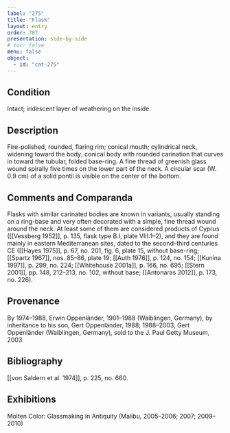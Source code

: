 ```yaml
---
label: "275"
title: "Flask"
layout: entry
order: 787
presentation: side-by-side
# toc: false
menu: false
object:
  - id: "cat-275"
---
```


## Condition

Intact; iridescent layer of weathering on the inside.

## Description

Fire-polished, rounded, flaring rim; conical mouth; cylindrical neck, widening toward the body; conical body with rounded carination that curves in toward the tubular, folded base-ring. A fine thread of greenish glass wound spirally five times on the lower part of the neck. A circular scar (W. 0.9 cm) of a solid pontil is visible on the center of the bottom.

## Comments and Comparanda

Flasks with similar carinated bodies are known in variants, usually standing on a ring-base and very often decorated with a simple, fine thread wound around the neck. At least some of them are considered products of Cyprus ([[Vessberg 1952]], p. 135, flask type B.I, plate VIII:1–2), and they are found mainly in eastern Mediterranean sites, dated to the second–third centuries CE ([[Hayes 1975]], p. 67, no. 201, fig. 6, plate 15, without base-ring; [[Spartz 1967]], nos. 85–86, plate 19; [[Auth 1976]], p. 124, no. 154; [[Kunina 1997]], p. 299, no. 224; [[Whitehouse 2001a]], p. 166, no. 695; [[Stern 2001]], pp. 148, 212–213, no. 102, without base; [[Antonaras 2012]], p. 173, no. 226).

## Provenance

By 1974–1988, Erwin Oppenländer, 1901–1988 (Waiblingen, Germany), by inheritance to his son, Gert Oppenländer, 1988; 1988–2003, Gert Oppenländer (Waiblingen, Germany), sold to the J. Paul Getty Museum, 2003

## Bibliography

[[von Saldern et al. 1974]], p. 225, no. 660.

## Exhibitions

Molten Color: Glassmaking in Antiquity (Malibu, 2005–2006; 2007; 2009–2010)
